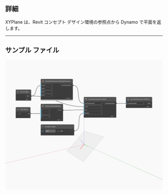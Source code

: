 ## 詳細
XYPlane は、Revit コンセプト デザイン環境の参照点から Dynamo で平面を返します。
___
## サンプル ファイル

![XYPlane](./Autodesk.DesignScript.Geometry.CoordinateSystem.XYPlane_img.jpg)

